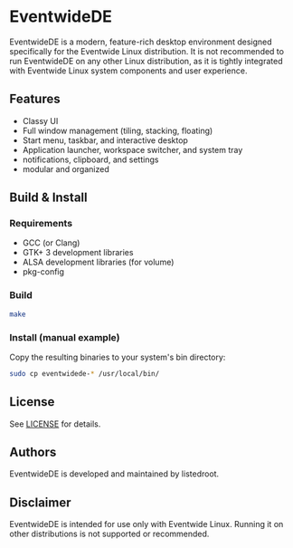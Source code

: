 # EventwideDE

EventwideDE is a modern, feature-rich desktop environment designed specifically for the Eventwide Linux distribution. It is not recommended to run EventwideDE on any other Linux distribution, as it is tightly integrated with Eventwide Linux system components and user experience.

## Features
- Classy UI 
- Full window management (tiling, stacking, floating)
- Start menu, taskbar, and interactive desktop
- Application launcher, workspace switcher, and system tray
- notifications, clipboard, and settings
- modular and organized


## Build & Install

### Requirements
- GCC (or Clang)
- GTK+ 3 development libraries
- ALSA development libraries (for volume)
- pkg-config

### Build

```sh
make
```

### Install (manual example)

Copy the resulting binaries to your system's bin directory:

```sh
sudo cp eventwidede-* /usr/local/bin/
```

## License
See [LICENSE](LICENSE) for details.

## Authors
EventwideDE is developed and maintained by listedroot.

## Disclaimer
EventwideDE is intended for use only with Eventwide Linux. Running it on other distributions is not supported or recommended.
